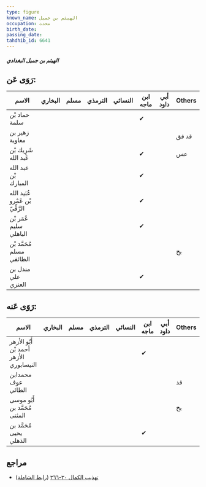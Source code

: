 ```yaml
---
type: figure
known_name: الهيثم بن جميل
occupation: محدث
birth_date:
passing_date:
tahdhib_id: 6641
---
```

##### الهيثم بن جميل البغدادي

## رَوَى عَن:
| الاسم                             | البخاري | مسلم | الترمذي | النسائي | ابن ماجه | أبي داود | Others |
| --------------------------------- | ------- | ---- | ------- | ------- | -------- | -------- | ------ |
| حماد بْن سلمة                     |         |      |         |         | ✔        |          |        |
| زهير بن معاوية                    |         |      |         |         |          |          | قد فق  |
| شَرِيك بْن عَبد الله              |         |      |         |         | ✔        |          | عس     |
| عبد الله بْن المبارك              |         |      |         |         | ✔        |          |        |
| عُبَيد الله بْن عَمْرو الرَّقِّيّ |         |      |         |         | ✔        |          |        |
| عُمَر بْن سليم الباهلي            |         |      |         |         | ✔        |          |        |
| مُحَمَّد بْن مسلم الطائفي         |         |      |         |         |          |          | بخ     |
| مندل بن علي العنزي                |         |      |         |         | ✔        |          |        |
## رَوَى عَنه:
| الاسم                                   | البخاري | مسلم | الترمذي | النسائي | ابن ماجه | أبي داود | Others |
| --------------------------------------- | ------- | ---- | ------- | ------- | -------- | -------- | ------ |
| أَبُو الأزهر أحمد بْن الأزهر النيسابوري |         |      |         |         | ✔        |          |        |
| محمدابن عوف الطائي                      |         |      |         |         |          |          | قد     |
| أَبُو موسى مُحَمَّد بن المثنى           |         |      |         |         |          |          | بخ     |
| مُحَمَّد بن يحيى الذهلي                 |         |      |         |         | ✔        |          |        |
## مراجع
- [تهذيب الكمال ٣٠-٣٦٦](obsidian://open?vault=Tahdhib-al-Kamal&file=Figures/٦٦٤١-الهيثم%20بن%20جميل%20البغدادي) ([رابط الشاملة](https://shamela.ws/book/3722/16432))